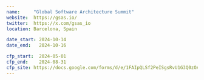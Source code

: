 ```yaml
---
name:     "Global Software Architecture Summit"
website:  https://gsas.io/
twitter:  https://x.com/gsas_io
location: Barcelona, Spain

date_start: 2024-10-14
date_end:   2024-10-16

cfp_start:  2024-05-01
cfp_end:    2024-08-31
cfp_site: https://docs.google.com/forms/d/e/1FAIpQLSf2PeISgsRvU1G3Q0zOAsxlGqO017lpK_Dp0EO-k0xsAYijlg/viewform
---
```

